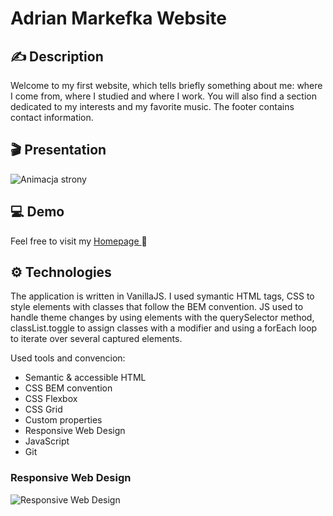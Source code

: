# Adrian Markefka Website

## ✍ Description

Welcome to my first website, which tells briefly something about me: where I come from, where I studied and where I work. You will also find a section dedicated to my interests and my favorite music. The footer contains contact information.

## 🎬 Presentation

![Animacja strony](gif/homepagePresentation.gif)

## 💻 Demo

Feel free to visit my [Homepage ](https://am97veb.github.io/hompage/)🧐

## ⚙ Technologies

 The application is written in VanillaJS. I used symantic HTML tags, CSS to style elements with classes that follow the BEM convention.  JS used to handle theme changes by using elements with the querySelector method, classList.toggle to assign classes with a modifier and using a forEach loop to iterate over several captured elements.

Used tools and convencion:
- Semantic & accessible HTML
- CSS BEM convention
- CSS Flexbox
- CSS Grid
- Custom properties
- Responsive Web Design
- JavaScript
- Git

### Responsive Web Design
![Responsive Web Design](gif/responsivePresentation.gif)